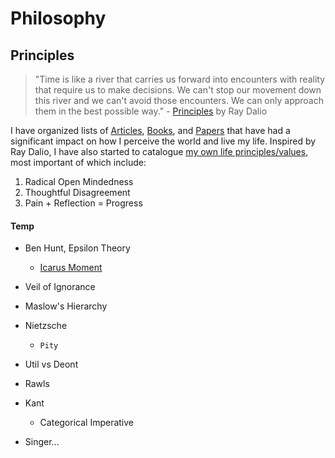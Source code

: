 # Philosophy

## Principles
> "Time is like a river that carries us forward into encounters with reality that require us to make decisions. We can't stop our movement down this river and we can't avoid those encounters. We can only approach them in the best possible way." - [Principles](https://www.principles.com/) by Ray Dalio

I have organized lists of [Articles](./Principles/Articles.md), [Books](./Principles/Books.md), and [Papers](./Principles/Papers.md) that have had a significant impact on how I perceive the world and live my life. Inspired by Ray Dalio, I have also started to catalogue [my own life principles/values](./Principles/Principles.md), most important of which include:
1. Radical Open Mindedness
2. Thoughtful Disagreement
3. Pain + Reflection = Progress

#### Temp

* Ben Hunt, Epsilon Theory
    * [Icarus Moment](https://www.epsilontheory.com/the-icarus-moment/)

* Veil of Ignorance

* Maslow's Hierarchy

* Nietzsche
    * `Pity`

* Util vs Deont

* Rawls

* Kant
    * Categorical Imperative

* Singer...
